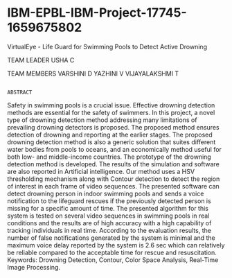 # IBM-EPBL-IBM-Project-17745-1659675802

VirtualEye - Life Guard for Swimming Pools to Detect Active Drowning

TEAM LEADER
USHA C

TEAM MEMBERS 
VARSHINI D
YAZHINI V
VIJAYALAKSHMI T




                                                                       ABSTRACT
Safety in swimming pools is a crucial issue. Effective drowning detection methods are essential for the safety of swimmers. In this project, a novel type of drowning detection method addressing many limitations of prevailing drowning detectors is proposed. The proposed method ensures detection of drowning and reporting at the earlier stages. The proposed drowning detection method is also a generic solution that suites different water bodies from pools to oceans, and an economically method useful for both low- and middle-income countries. The prototype of the drowning detection method is developed. The results of the simulation and software are also reported in Artificial intelligence. Our method uses a HSV thresholding mechanism along with Contour detection to detect the region of interest in each frame of video sequences. The presented software can detect drowning person in indoor swimming pools and sends a voice notification to the lifeguard rescues if the previously detected person is missing for a specific amount of time. The presented algorithm for this system is tested on several video sequences in swimming pools in real conditions and the results are of high accuracy with a high capability of tracking individuals in real time. According to the evaluation results, the number of false notifications generated by the system is minimal and the maximum voice delay reported by the system is 2.6 sec which can relatively be reliable compared to the acceptable time for rescue and resuscitation. 
Keywords: Drowning Detection, Contour, Color Space Analysis, Real-Time Image Processing.
